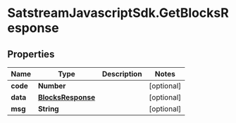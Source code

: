 # SatstreamJavascriptSdk.GetBlocksResponse

## Properties
Name | Type | Description | Notes
------------ | ------------- | ------------- | -------------
**code** | **Number** |  | [optional] 
**data** | [**BlocksResponse**](BlocksResponse.md) |  | [optional] 
**msg** | **String** |  | [optional] 
